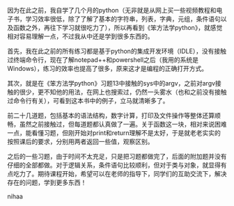 因为在此之前，我自学了几个月的python（无非就是从网上买一些视频教程和电子书，学习效率很低，除了了解了基本的字符串，列表，字典，元组，条件语句以及函数之外，再往下学习就很吃力了），所以再看到《笨方法学python》，就感觉相对容易理解一点，不过我从中还是学到很多东西的。

首先，我在此之前的所有练习都是基于python的集成开发环境（IDLE），没有接触过终端命令行，现在了解notepad++和powershell之后（我用的系统是Windows），练习的效率也提高了很多，原来这才是编程的正确打开方式。

其次，就是在《笨方法学python》习题13中接触的sys中的argv，之前对argv接触的很少，更不知他的用法，在网上也搜索过，仍然一头雾水（也和之前没有接触过命令行有关），可看到这本书中的例子，立马就清晰多了。

前二十几道题，包括基本的语法结构，数字计算，打印及文件操作等整体还算顺畅，虽然之前接触过，但每道题都认真做了一遍。关于函数这一块，相对来说困难一点，能看懂习题，但刚开始对print和return理解不是太好，于是就老老实实的按照课后的要求，分别用两者返回一些值，观察区别。

之后的一些习题，由于时间不太充足，只是把习题都做完了，后面的附加题并没有仔细的全部都做。对于逻辑关系，条件语句比较顺利，但对于类与对象，就显得有点吃力了。期待课程开始，希望可以在老师的指导下，同学们的互助交流下，解决存在的问题，学到更多东西！

nihaa



